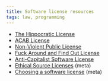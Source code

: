 ```yaml
---
title: Software license resources
tags: law, programming
---
```


- [The Hippocratic License](https://firstdonoharm.dev/)
- [ACAB License](https://github.com/jgrey4296/acab/blob/main/LICENSE)
- [Non-Violent Public License](https://git.pixie.town/thufie/NPL/src/branch/master/NPL.txt)
- [Fuck Around and Find Out License](https://paste.sr.ht/~boringcactus/ed023ccf9d7a5559612d6e60f0474d6c3375349d)
- [Anti-Capitalist Software License](https://anticapitalist.software/)
- [Ethical Source Licenses](https://ethicalsource.dev/licenses/) (meta)
- [Choosing a software license](https://man.sr.ht/license.md) (meta)
